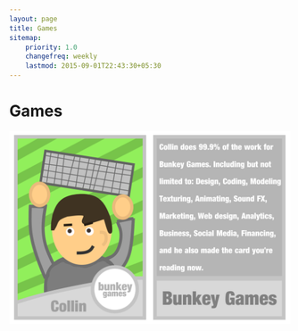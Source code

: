 ```yaml
---
layout: page
title: Games
sitemap:
    priority: 1.0
    changefreq: weekly
    lastmod: 2015-09-01T22:43:30+05:30
---
```

# Games

[ ![alt tag][1]](/g/graplr)

[1]: /img/CollinCard.png


